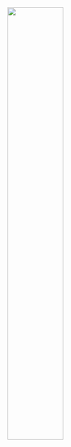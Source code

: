 
<img src="https://github.com/Ploux/WeightPicker/assets/43018474/27d690f6-56c3-4227-8bf2-c9b73a72b5fe" width=50% height=50%>
